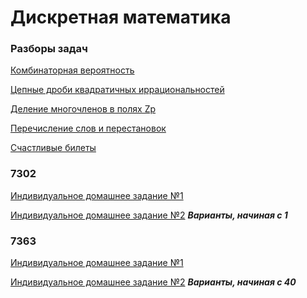 # Дискретная математика

### Разборы задач

[Комбинаторная вероятность](combinatorial%20probability.pdf)

[Цепные дроби квадратичных иррациональностей](continued%20fractions%20of%20quadratic%20irrationalities.pdf)

[Деление многочленов в полях Zp](polynomial%20division%20over%20finite%20fields.pdf)

[Перечисление слов и перестановок](words%20and%20permutations%20enumeration.pdf)

[Счастливые билеты](happy%20tickets.pdf)

### 7302

[Индивидуальное домашнее задание №1](idz1%207302%20na.pdf)

[Индивидуальное домашнее задание №2](idz2%20all%20na.pdf) ___Варианты, начиная с 1___

### 7363

[Индивидуальное домашнее задание №1](idz1%207363%20na.pdf)

[Индивидуальное домашнее задание №2](idz2%20all%20na.pdf) ___Варианты, начиная с 40___
